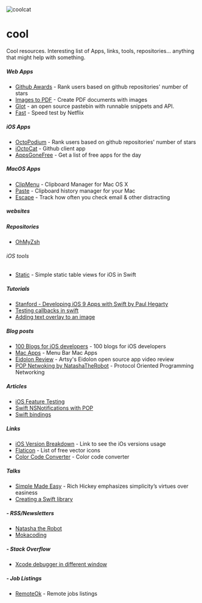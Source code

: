 ![coolcat](https://cloud.githubusercontent.com/assets/3007012/14687337/e4a6c770-0734-11e6-8537-57b1419e0c2e.jpg)

# cool
Cool resources. Interesting list of Apps, links, tools, repositories... anything that might help with something.

##### Web Apps
- [Github Awards](https://github-awards.com) - Rank users based on github repositories' number of stars
- [Images to PDF](https://smallpdf.com/jpg-to-pdf) - Create PDF documents with images
- [Glot](https://glot.io/) - an open source pastebin with runnable snippets and API.
- [Fast](https://fast.com/pt/) - Speed test by Netflix

##### iOS Apps
- [OctoPodium](https://itunes.apple.com/app/octopodium/id1077519133) - Rank users based on github repositories' number of stars
- [iOctoCat](https://itunes.apple.com/app/ioctocat/id669642611) - Github client app
- [AppsGoneFree](https://itunes.apple.com/app/apps-gone-free-best-daily/id470693788) - Get a list of free apps for the day

##### MacOS Apps
- [ClipMenu](http://www.clipmenu.com/) - Clipboard Manager for Mac OS X
- [Paste](https://itunes.apple.com/app/id967805235) - Clipboard history manager for your Mac
- [Escape](https://itunes.apple.com/us/app/escape-by-focuslist-track/id1090969894) - Track how often you check email & other distracting 

##### websites


##### Repositories
 - [OhMyZsh](https://github.com/robbyrussell/oh-my-zsh)

###### iOS tools
 - [Static](https://github.com/venmo/Static) - Simple static table views for iOS in Swift
 
##### Tutorials
 - [Stanford - Developing iOS 9 Apps with Swift by Paul Hegarty](https://itunes.apple.com/gb/course/developing-ios-9-apps-swift/id1104579961)
 - [Testing callbacks in swift](http://www.mokacoding.com/blog/testing-callbacks-in-swift-with-xctest/)
 - [Adding text overlay to an image](http://www.theappguruz.com/blog/ios-text-overlay-image)
 
##### Blog posts
 - [100 Blogs for iOS developers](http://www.softwarehow.com/best-blogs-for-ios-developers/) - 100 blogs for iOS developers
 - [Mac Apps](https://www.producthunt.com/@dustin/collections/menubar-apps) - Menu Bar Mac Apps
 - [Eidolon Review](http://artsy.github.io/blog/2016/01/14/eidolon-code-review/) - Artsy's Eidolon open source app video review
 - [POP Netwoking by NatashaTheRobot](https://www.natashatherobot.com/protocol-oriented-networking-in-swift/) - Protocol Oriented Programming Networking
  
 
##### Articles
 - [iOS Feature Testing](https://github.com/joemasilotti/ios-feature-testing)
 - [Swift NSNotifications with POP](https://medium.com/swift-programming/swift-nsnotificationcenter-protocol-c527e67d93a1#.dsr4o2t03)
 - [Swift bindings](http://five.agency/solving-the-binding-problem-with-swift/)

##### Links
 - [iOS Version Breakdown](https://developer.apple.com/support/app-store/) - Link to see the iOs versions usage
 - [Flaticon](http://www.flaticon.com/) - List of free vector icons
 - [Color Code Converter](http://www.javascripter.net/faq/rgbtohex.htm) - Color code converter

##### Talks
 - [Simple Made Easy](http://www.infoq.com/presentations/Simple-Made-Easy) - Rich Hickey emphasizes simplicity’s virtues over easiness
 - [Creating a Swift library](https://realm.io/news/tryswift-jeff-hui-creating-a-swift-library/)

##### - RSS/Newsletters
 - [Natasha the Robot](https://swiftnews.curated.co/)
 - [Mokacoding](http://www.mokacoding.com/)

##### - Stack Overflow
 - [Xcode debugger in different window](http://stackoverflow.com/questions/7115283/how-to-show-xcode-debugger-in-a-window-separate-from-xcode)

##### - Job Listings
 - [RemoteOk](https://remoteok.io/) - Remote jobs listings
